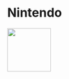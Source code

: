 # Nintendo
<img src="https://a.fsdn.com/con/app/syndication/badge_img_direct/oss-open-source-excellence/oss-open-source-excellence/?variant_id=sf" width="100" height="100">